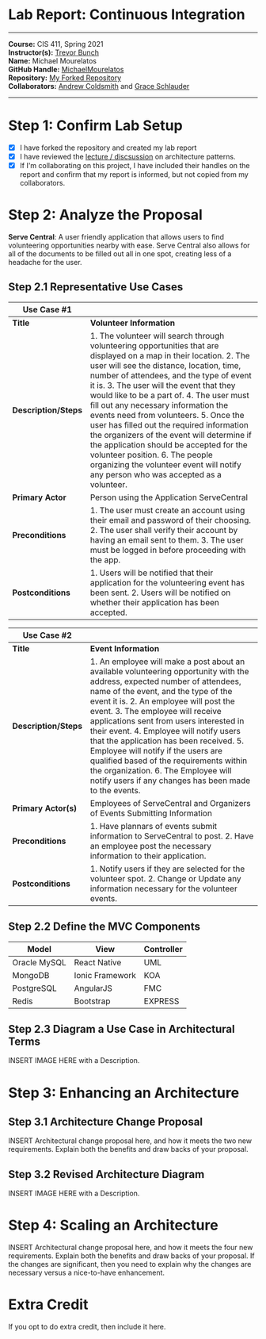 # Lab Report: Continuous Integration
___
**Course:** CIS 411, Spring 2021  
**Instructor(s):** [Trevor Bunch](https://github.com/trevordbunch)  
**Name:** Michael Mourelatos  
**GitHub Handle:** [MichaelMourelatos](https://github.com/MichaelMourelatos)  
**Repository:** [My Forked Repository](https://github.com/MichaelMourelatos/cis411_lab2_arch)  
**Collaborators:** [Andrew Coldsmith](https://github.com/andrewcoldsmith) and [Grace Schlauder](https://github.com/grace-schl)
___

# Step 1: Confirm Lab Setup
- [x] I have forked the repository and created my lab report
- [x] I have reviewed the [lecture / discsussion](/assets/04p1_SolutionArchitectures.pdf) on architecture patterns.
- [x] If I'm collaborating on this project, I have included their handles on the report and confirm that my report is informed, but not copied from my collaborators.

# Step 2: Analyze the Proposal
**Serve Central**: A user friendly application that allows users to find volunteering opportunities nearby with ease. Serve Central also allows for all of the documents to be filled out all in one spot, creating less of a headache for the user.

## Step 2.1 Representative Use Cases  

| Use Case #1 | |
|---|---|
| **Title** |**Volunteer Information**|
| **Description/Steps** |1. The volunteer will search through volunteering opportunities that are displayed on a map in their location. 2. The user will see the distance, location, time, number of attendees, and the type of event it is. 3. The user will the event that they would like to be a part of. 4. The user must fill out any necessary information the events need from volunteers. 5. Once the user has filled out the required information the organizers of the event will determine if the application should be accepted for the volunteer position. 6. The people organizing the volunteer event will notify any person who was accepted as a volunteer.|
| **Primary Actor** |Person using the Application ServeCentral|
| **Preconditions** | 1. The user must create an account using their email and password of their choosing. 2. The user shall verify their account by having an email sent to them. 3. The user must be logged in before proceeding with the app.|
| **Postconditions** | 1. Users will be notified that their application for the volunteering event has been sent. 2. Users will be notified on whether their application has been accepted.|

| Use Case #2 | |
|---|---|
| **Title** |**Event Information**|
| **Description/Steps** | 1. An employee will make a post about an available volunteering opportunity with the address, expected number of attendees, name of the event, and the type of the event it is. 2. An employee will post the event. 3. The employee will receive applications sent from users interested in their event. 4. Employee will notify users that the application has been received. 5. Employee will notify if the users are qualified based of the requirements within the organization. 6. The Employee will notify users if any changes has been made to the events.|
| **Primary Actor(s)** | Employees of ServeCentral and Organizers of Events Submitting Information|
| **Preconditions** | 1. Have plannars of events submit information to ServeCentral to post. 2. Have an employee post the necessary information to their application. |
| **Postconditions** | 1. Notify users if they are selected for the volunteer spot. 2. Change or Update any information necessary for the volunteer events. |

## Step 2.2 Define the MVC Components

| Model | View | Controller |
|---|---|---|
| Oracle MySQL | React Native | UML |
| MongoDB | Ionic Framework | KOA |
| PostgreSQL | AngularJS | FMC |
| Redis | Bootstrap | EXPRESS |

## Step 2.3 Diagram a Use Case in Architectural Terms
INSERT IMAGE HERE with a Description.

# Step 3: Enhancing an Architecture

## Step 3.1 Architecture Change Proposal
INSERT Architectural change proposal here, and how it meets the two new requirements.  Explain both the benefits and draw backs of your proposal.

## Step 3.2 Revised Architecture Diagram
INSERT IMAGE HERE with a Description.

# Step 4: Scaling an Architecture
INSERT Architectural change proposal here, and how it meets the four new requirements.  Explain both the benefits and draw backs of your proposal.  If the changes are significant, then you need to explain why the changes are necessary versus a nice-to-have enhancement.

# Extra Credit
If you opt to do extra credit, then include it here.